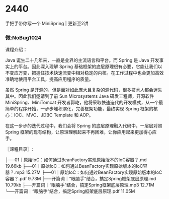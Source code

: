 # 2440
手把手带你写一个 MiniSpring | 更新至2讲
### 微:NoBug1024 


课程介绍：

Java 诞生二十几年来，一直是业界的主流语言和平台。而 Spring 是 Java 开发事实上的平台。因此深入理解 Spring 基础框架的底层原理很有必要，它能让我们以不变应万变，把握住技术快速流变中相对稳定的内核。在工作过程中也会更加高效准确地使用平台工具，提高应用程序的质量。

虽然 Spring 是开源的，但是面对如此庞大且复杂的源代码，很多技术人都会迷失其中。因此我们邀请到了前 Sun Microsystems Java 研发工程师，开源软件 MiniSpring、MiniTomcat 开发者郭屹，他将采取快速迭代的开发模式，从一个最简单的程序开始，一步步堆积演化，完善框架功能，最终实现 Spring 框架的核心：IOC、MVC、JDBC Template 和 AOP。

在这一步步的迭代过程中，我们会将 Spring 的底层原理融入代码中，一层层对照 Spring 框架的现有结构，让原理理解起来不再困难，让你应用起来更加得心应手。

〖课程目录〗:

├──01｜原始IoC：如何通过BeanFactory实现原始版本的IoC容器？.md  19.66kb
├──01｜原始IoC：如何通过BeanFactory实现原始版本的IoC容器？.mp3  15.27M
├──01｜原始IoC：如何通过BeanFactory实现原始版本的IoC容器？.pdf  9.73M
├──开篇词｜“眼脑手”结合，搞定Spring框架底层原理.md  10.79kb
├──开篇词｜“眼脑手”结合，搞定Spring框架底层原理.mp3  12.71M
└──开篇词｜“眼脑手”结合，搞定Spring框架底层原理.pdf  11.05M
